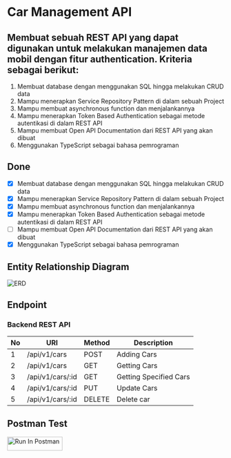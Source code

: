 # Car Management API

## Membuat sebuah REST API yang dapat digunakan untuk melakukan manajemen data mobil dengan fitur authentication. Kriteria sebagai berikut:
1. Membuat database dengan menggunakan SQL hingga melakukan CRUD data
2. Mampu menerapkan Service Repository Pattern di dalam sebuah Project
3. Mampu membuat asynchronous function dan menjalankannya
4. Mampu menerapkan Token Based Authentication sebagai metode autentikasi di dalam REST API
5. Mampu membuat Open API Documentation dari REST API yang akan dibuat
6. Menggunakan TypeScript sebagai bahasa pemrograman

## Done
- [X] Membuat database dengan menggunakan SQL hingga melakukan CRUD data
- [X] Mampu menerapkan Service Repository Pattern di dalam sebuah Project
- [X] Mampu membuat asynchronous function dan menjalankannya
- [X] Mampu menerapkan Token Based Authentication sebagai metode autentikasi di dalam REST API
- [ ] Mampu membuat Open API Documentation dari REST API yang akan dibuat
- [X] Menggunakan TypeScript sebagai bahasa pemrograman

## Entity Relationship Diagram
![ERD](https://i.ibb.co/2ygvZYw/car-management-dashboard.png)

## Endpoint
### Backend REST API
| No | URI                                 | Method    | Description                              |
| -- | ----------------------------------- | --------- | ---------------------------------------- |
| 1  | /api/v1/cars                        | POST      | Adding Cars                              |
| 2  | /api/v1/cars                        | GET       | Getting Cars                             |
| 3  | /api/v1/cars/:id                    | GET       | Getting Specified Cars                   |
| 4  | /api/v1/cars/:id                    | PUT       | Update Cars                              |
| 5  | /api/v1/cars/:id                    | DELETE    | Delete car                               |

## Postman Test
[<img src="https://run.pstmn.io/button.svg" alt="Run In Postman" style="width: 128px; height: 32px;">](https://god.gw.postman.com/run-collection/30664113-1cfa44be-eb6e-43ce-8ee5-8a5e53acec9d?action=collection%2Ffork&source=rip_markdown&collection-url=entityId%3D30664113-1cfa44be-eb6e-43ce-8ee5-8a5e53acec9d%26entityType%3Dcollection%26workspaceId%3D4263bd11-041f-40d1-819e-c671549b1ca7)
